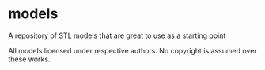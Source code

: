# models
A repository of STL models that are great to use as a starting point

All models licensed under respective authors. No copyright is assumed over these works.
